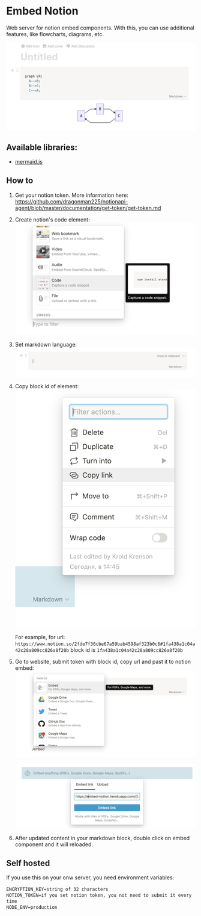 # Embed Notion

Web server for notion embed components. With this, you can use additional features, like flowcharts, diagrams, etc.

![Scheenshot](.readme-assets/graph.png)

## Available libraries:

- [mermaid.js](https://github.com/mermaid-js/mermaid)

## How to

1. Get your notion token. More information here: https://github.com/dragonman225/notionapi-agent/blob/master/documentation/get-token/get-token.md
2. Create notion's code element:
   ![notion code](.readme-assets/code.png)
3. Set markdown language:
   ![notion markdown](.readme-assets/markdown.png)
4. Copy block id of element:
   ![notion copy link](.readme-assets/copy-link.png)

   For example, for url:
   `https://www.notion.so/2fde7f36cbe67a59bab4598af323b0c6#1fa438a1c04a42c28a809cc826a8f20b` block id is `1fa438a1c04a42c28a809cc826a8f20b`

5. Go to website, submit token with block id, copy url and past it to notion embed:
   ![embed](.readme-assets/embed1.png)

   ![embed](.readme-assets/embed2.png)

6. After updated content in your markdown block, double click on embed component and it will reloaded.

## Self hosted

If you use this on your onw server, you need environment variables:

```
ENCRYPTION_KEY=string of 32 characters
NOTION_TOKEN=if you set notion token, you not need to submit it every time
NODE_ENV=production
```
